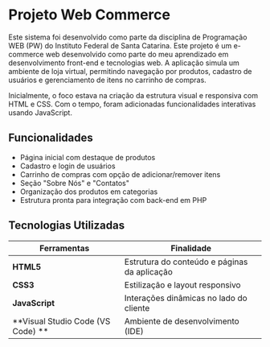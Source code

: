 #  Projeto Web Commerce
Este sistema foi desenvolvido como parte da disciplina de Programação WEB (PW) do Instituto Federal de Santa Catarina. 
Este projeto é um e-commerce web desenvolvido como parte do meu aprendizado em desenvolvimento front-end e tecnologias web. A aplicação simula um ambiente de loja virtual, permitindo navegação por produtos, cadastro de usuários e gerenciamento de itens no carrinho de compras.

Inicialmente, o foco estava na criação da estrutura visual e responsiva com HTML e CSS. Com o tempo, foram adicionadas funcionalidades interativas usando JavaScript.

##  Funcionalidades

- Página inicial com destaque de produtos
- Cadastro e login de usuários
- Carrinho de compras com opção de adicionar/remover itens
- Seção "Sobre Nós" e "Contatos"
- Organização dos produtos em categorias
- Estrutura pronta para integração com back-end em PHP

## Tecnologias Utilizadas

| Ferramentas             | Finalidade                                                       |
|-------------------------|------------------------------------------------------------------|
| **HTML5**               | Estrutura do conteúdo e páginas da aplicação                    |
| **CSS3**                | Estilização e layout responsivo                                 |
| **JavaScript**          | Interações dinâmicas no lado do cliente                         |
| **Visual Studio Code (VS Code)	**             | Ambiente de desenvolvimento (IDE)                               |



